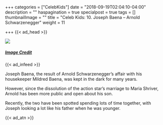 +++
categories = ["CelebKids"]
date = "2018-09-19T02:04:10-04:00"
description = ""
haspagination = true
specialpost = true
tags = []
thumbnailImage = ""
title = "Celeb Kids: 10. Joseph Baena – Arnold Schwarzenegger"
weight = 11

+++
{{< ad_head >}}

![](/uploads/24.jpg)

##### [_Image Credit_](http://americanupbeat.com/kids-of-famous-parents-where-are-they-now/28/)

{{< ad_infeed >}}

Joseph Baena, the result of Arnold Schwarzenegger’s affair with his housekeeper Mildred Baena, was kept in the dark for many years.

However, since the dissolution of the action star’s marriage to Maria Shriver, Arnold has been more public and open about his son.

Recently, the two have been spotted spending lots of time together, with Joseph looking a lot like his father when he was younger.

{{< ad_atn >}}
